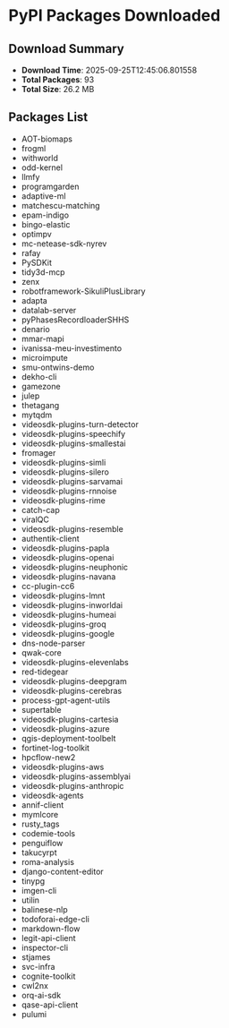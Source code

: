 # PyPI Packages Downloaded

## Download Summary
- **Download Time**: 2025-09-25T12:45:06.801558
- **Total Packages**: 93
- **Total Size**: 26.2 MB

## Packages List
- AOT-biomaps
- frogml
- withworld
- odd-kernel
- llmfy
- programgarden
- adaptive-ml
- matchescu-matching
- epam-indigo
- bingo-elastic
- optimpv
- mc-netease-sdk-nyrev
- rafay
- PySDKit
- tidy3d-mcp
- zenx
- robotframework-SikuliPlusLibrary
- adapta
- datalab-server
- pyPhasesRecordloaderSHHS
- denario
- mmar-mapi
- ivanissa-meu-investimento
- microimpute
- smu-ontwins-demo
- dekho-cli
- gamezone
- julep
- thetagang
- mytqdm
- videosdk-plugins-turn-detector
- videosdk-plugins-speechify
- videosdk-plugins-smallestai
- fromager
- videosdk-plugins-simli
- videosdk-plugins-silero
- videosdk-plugins-sarvamai
- videosdk-plugins-rnnoise
- videosdk-plugins-rime
- catch-cap
- viralQC
- videosdk-plugins-resemble
- authentik-client
- videosdk-plugins-papla
- videosdk-plugins-openai
- videosdk-plugins-neuphonic
- videosdk-plugins-navana
- cc-plugin-cc6
- videosdk-plugins-lmnt
- videosdk-plugins-inworldai
- videosdk-plugins-humeai
- videosdk-plugins-groq
- videosdk-plugins-google
- dns-node-parser
- qwak-core
- videosdk-plugins-elevenlabs
- red-tidegear
- videosdk-plugins-deepgram
- videosdk-plugins-cerebras
- process-gpt-agent-utils
- supertable
- videosdk-plugins-cartesia
- videosdk-plugins-azure
- qgis-deployment-toolbelt
- fortinet-log-toolkit
- hpcflow-new2
- videosdk-plugins-aws
- videosdk-plugins-assemblyai
- videosdk-plugins-anthropic
- videosdk-agents
- annif-client
- mymlcore
- rusty_tags
- codemie-tools
- penguiflow
- takucyrpt
- roma-analysis
- django-content-editor
- tinypg
- imgen-cli
- utilin
- balinese-nlp
- todoforai-edge-cli
- markdown-flow
- legit-api-client
- inspector-cli
- stjames
- svc-infra
- cognite-toolkit
- cwl2nx
- orq-ai-sdk
- qase-api-client
- pulumi
